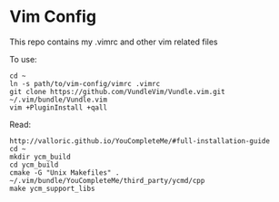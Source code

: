 # Vim Config
This repo contains my .vimrc and other vim related files

To use:

    cd ~
    ln -s path/to/vim-config/vimrc .vimrc
    git clone https://github.com/VundleVim/Vundle.vim.git ~/.vim/bundle/Vundle.vim
    vim +PluginInstall +qall

Read:

    http://valloric.github.io/YouCompleteMe/#full-installation-guide
    cd ~
    mkdir ycm_build
    cd ycm_build
    cmake -G "Unix Makefiles" . ~/.vim/bundle/YouCompleteMe/third_party/ycmd/cpp
    make ycm_support_libs

